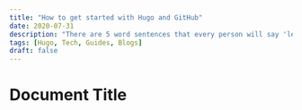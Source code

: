 ```yaml
---
title: "How to get started with Hugo and GitHub"
date: 2020-07-31
description: "There are 5 word sentences that every person will say 'lets start a band' 'we should open a bar' and 'I can write a blog'. I hope to help with the last one"
tags: [Hugo, Tech, Guides, Blogs]
draft: false
---
```


# Document Title
